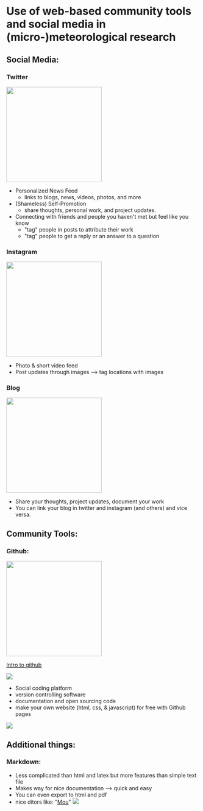 # Use of web-based community tools and social media in (micro-)meteorological research


## Social Media:

### Twitter


<img src = 'http://static.guim.co.uk/sys-images/Guardian/Pix/pictures/2013/2/2/1359769316932/Twitter-logo-011.jpg' width="250">

* Personalized News Feed
	* links to blogs, news, videos, photos, and more 
* (Shameless) Self-Promotion
	* share thoughts, personal work, and project updates.
* Connecting with friends and people you haven't met but feel like you know
	* "tag" people in posts to attribute their work 
	* "tag" people to get a reply or an answer to a question
  

### Instagram
<img src="http://cyberpr.com/assets/instagram-logo-transparent-background_zps6befc220.gif" width="250">


* Photo & short video feed 
* Post updates through images --> tag locations with images

### Blog
<img src="http://www.prophotoshow.net/blog/wp-content/uploads/2008/08/wordpress-logo.png" width="250">


* Share your thoughts, project updates, document your work
* You can link your blog in twitter and instagram (and others) and vice versa.




## Community Tools:

### Github:

<img src="http://www.ryadel.com/wp-content/uploads/2015/03/github-logo.png" width="250">

[Intro to github](http://www.amreldib.com/slides/introToGitHub/#/)

<img src='http://2.bp.blogspot.com/-6cTSlngPOls/VN5SwS8hahI/AAAAAAAAAFA/wTDqdvgWqSA/s1600/screen1.png'>

* Social coding platform
* version controlling software
* documentation and open sourcing code 
* make your own website (html, css, & javascript) for free with Github pages

<img src="https://ledtechnica.s3.amazonaws.com/images/2014/03/github_pages.png">




## Additional things:

### Markdown:
* Less complicated than html and latex but more features than simple text file
* Makes way for nice documentation --> quick and easy 
* You can even export to html and pdf
* nice ditors like: "[Mou](http://25.io/mou/)"
	<img src='http://cdn.makeuseof.com/wp-content/uploads/2013/10/mou_editor.png?e9577d'> 

